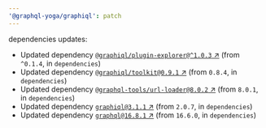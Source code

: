 ```yaml
---
'@graphql-yoga/graphiql': patch
---
```

dependencies updates:
  - Updated dependency [`@graphiql/plugin-explorer@^1.0.3`
    ↗︎](https://www.npmjs.com/package/@graphiql/plugin-explorer/v/1.0.3) (from `^0.1.4`, in
    `dependencies`)
  - Updated dependency [`@graphiql/toolkit@0.9.1`
    ↗︎](https://www.npmjs.com/package/@graphiql/toolkit/v/0.9.1) (from `0.8.4`, in `dependencies`)
  - Updated dependency [`@graphql-tools/url-loader@8.0.2`
    ↗︎](https://www.npmjs.com/package/@graphql-tools/url-loader/v/8.0.2) (from `8.0.1`, in
    `dependencies`)
  - Updated dependency [`graphiql@3.1.1` ↗︎](https://www.npmjs.com/package/graphiql/v/3.1.1) (from
    `2.0.7`, in `dependencies`)
  - Updated dependency [`graphql@16.8.1` ↗︎](https://www.npmjs.com/package/graphql/v/16.8.1) (from
    `16.6.0`, in `dependencies`)
